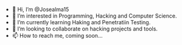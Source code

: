 - 👋 Hi, I’m @Josealma15
- 👀 I’m interested in Programming, Hacking and Computer Science.
- 🌱 I’m currently learning Haking and Penetratiin Testing.
- 💞️ I’m looking to collaborate on hacking projects and tools. 
- 📫 How to reach me, coming soon...

<!---
Josealma15/Josealma15 is a ✨ special ✨ repository because its `README.md` (this file) appears on your GitHub profile.
You can click the Preview link to take a look at your changes.
--->

